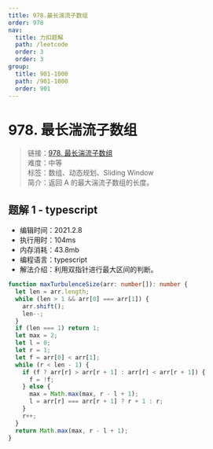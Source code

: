 ```yaml
---
title: 978.最长湍流子数组
order: 978
nav:
  title: 力扣题解
  path: /leetcode
  order: 3
  order: 3
group:
  title: 901-1000
  path: /901-1000
  order: 901
---
```


# 978. 最长湍流子数组

> 链接：[978. 最长湍流子数组](https://leetcode-cn.com/problems/longest-turbulent-subarray/)  
> 难度：中等  
> 标签：数组、动态规划、Sliding Window  
> 简介：返回 A 的最大湍流子数组的长度。

## 题解 1 - typescript

- 编辑时间：2021.2.8
- 执行用时：104ms
- 内存消耗：43.8mb
- 编程语言：typescript
- 解法介绍：利用双指针进行最大区间的判断。

```typescript
function maxTurbulenceSize(arr: number[]): number {
  let len = arr.length;
  while (len > 1 && arr[0] === arr[1]) {
    arr.shift();
    len--;
  }
  if (len === 1) return 1;
  let max = 2;
  let l = 0;
  let r = 1;
  let f = arr[0] < arr[1];
  while (r < len - 1) {
    if (f ? arr[r] > arr[r + 1] : arr[r] < arr[r + 1]) {
      f = !f;
    } else {
      max = Math.max(max, r - l + 1);
      l = arr[r] === arr[r + 1] ? r + 1 : r;
    }
    r++;
  }
  return Math.max(max, r - l + 1);
}
```
